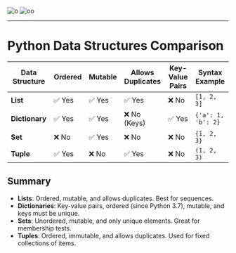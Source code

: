 ![o](https://github.com/user-attachments/assets/44e810eb-7921-4bb3-92a9-42961343e436)
![oo](https://github.com/user-attachments/assets/8140493b-edd2-407d-b244-eaffe40ed3d4)

---

# Python Data Structures Comparison

| Data Structure | Ordered | Mutable | Allows Duplicates | Key-Value Pairs | Syntax Example |
|---------------|---------|---------|------------------|----------------|----------------|
| **List**      | ✅ Yes  | ✅ Yes  | ✅ Yes           | ❌ No          | `[1, 2, 3]` |
| **Dictionary** | ✅ Yes  | ✅ Yes  | ❌ No (Keys)     | ✅ Yes         | `{'a': 1, 'b': 2}` |
| **Set**       | ❌ No   | ✅ Yes  | ❌ No            | ❌ No          | `{1, 2, 3}` |
| **Tuple**     | ✅ Yes  | ❌ No  | ✅ Yes           | ❌ No          | `(1, 2, 3)` |

## Summary
- **Lists**: Ordered, mutable, and allows duplicates. Best for sequences.
- **Dictionaries**: Key-value pairs, ordered (since Python 3.7), mutable, and keys must be unique.
- **Sets**: Unordered, mutable, and only unique elements. Great for membership tests.
- **Tuples**: Ordered, immutable, and allows duplicates. Used for fixed collections of items.

